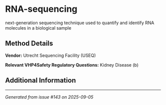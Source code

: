 # RNA-sequencing

next-generation sequencing technique used to quantify and identify RNA molecules in a biological sample

## Method Details

**Vendor:** Utrecht Sequencing Facility (USEQ)

**Relevant VHP4Safety Regulatory Questions:** Kidney Disease (b)

## Additional Information

---

*Generated from issue #143 on 2025-09-05*
